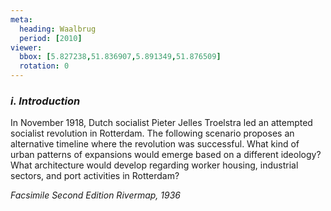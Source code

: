 ```yaml
---
meta:
  heading: Waalbrug
  period: [2010]
viewer:
  bbox: [5.827238,51.836907,5.891349,51.876509]
  rotation: 0
---
```


### _i.    Introduction_

In November 1918, Dutch socialist Pieter Jelles Troelstra led an attempted socialist revolution in Rotterdam. The following scenario proposes an alternative timeline where the revolution was successful. What kind of urban patterns of expansions would emerge based on a different ideology? What architecture would develop regarding worker housing, industrial sectors, and port activities in Rotterdam?

_Facsimile Second Edition Rivermap, 1936_

